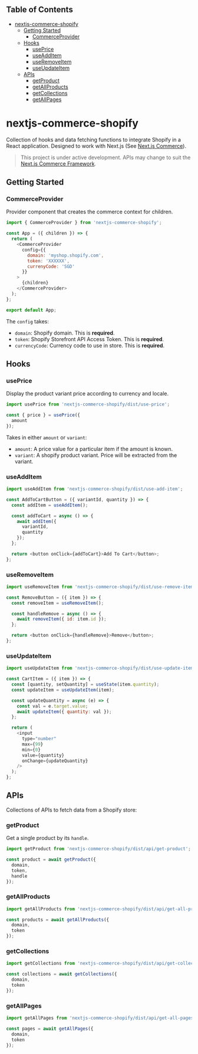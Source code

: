 ## Table of Contents

- [nextjs-commerce-shopify](#nextjs-commerce-shopify)
  - [Getting Started](#getting-started)
    - [CommerceProvider](#commerceprovider)
  - [Hooks](#hooks)
    - [usePrice](#useprice)
    - [useAddItem](#useadditem)
    - [useRemoveItem](#useremoveitem)
    - [useUpdateItem](#useupdateitem)
  - [APIs](#apis)
    - [getProduct](#getproduct)
    - [getAllProducts](#getallproducts)
    - [getCollections](#getcollections)
    - [getAllPages](#getallpages)

# nextjs-commerce-shopify

Collection of hooks and data fetching functions to integrate Shopify in a React application. Designed to work with Next.js (See [Next.js Commerce](https://demo.vercel.store/)).

> This project is under active development. APIs may change to suit the [Next.js Commerce Framework](https://github.com/vercel/commerce-framework).

## Getting Started

### CommerceProvider

Provider component that creates the commerce context for children.

```js
import { CommerceProvider } from 'nextjs-commerce-shopify';

const App = ({ children }) => {
  return (
    <CommerceProvider
      config={{
        domain: 'myshop.shopify.com',
        token: 'XXXXXX',
        currenyCode: 'SGD'
      }}
    >
      {children}
    </CommerceProvider>
  );
};

export default App;
```

The `config` takes:

- `domain`: Shopify domain. This is **required**.
- `token`: Shopify Storefront API Access Token. This is **required**.
- `currencyCode`: Currency code to use in store. This is **required**.

## Hooks

### usePrice

Display the product variant price according to currency and locale.

```js
import usePrice from 'nextjs-commerce-shopify/dist/use-price';

const { price } = usePrice({
  amount
});
```

Takes in either `amount` or `variant`:

- `amount`: A price value for a particular item if the amount is known.
- `variant`: A shopify product variant. Price will be extracted from the variant.

### useAddItem

```js
import useAddItem from 'nextjs-commerce-shopify/dist/use-add-item';

const AddToCartButton = ({ variantId, quantity }) => {
  const addItem = useAddItem();

  const addToCart = async () => {
    await addItem({
      variantId,
      quantity
    });
  };

  return <button onClick={addToCart}>Add To Cart</button>;
};
```

### useRemoveItem

```js
import useRemoveItem from 'nextjs-commerce-shopify/dist/use-remove-item';

const RemoveButton = ({ item }) => {
  const removeItem = useRemoveItem();

  const handleRemove = async () => {
    await removeItem({ id: item.id });
  };

  return <button onClick={handleRemove}>Remove</button>;
};
```

### useUpdateItem

```js
import useUpdateItem from 'nextjs-commerce-shopify/dist/use-update-item';

const CartItem = ({ item }) => {
  const [quantity, setQuantity] = useState(item.quantity);
  const updateItem = useUpdateItem(item);

  const updateQuantity = async (e) => {
    const val = e.target.value;
    await updateItem({ quantity: val });
  };

  return (
    <input
      type="number"
      max={99}
      min={0}
      value={quantity}
      onChange={updateQuantity}
    />
  );
};
```

## APIs

Collections of APIs to fetch data from a Shopify store:

### getProduct

Get a single product by its `handle`.

```js
import getProduct from 'nextjs-commerce-shopify/dist/api/get-product';

const product = await getProduct({
  domain,
  token,
  handle
});
```

### getAllProducts

```js
import getAllProducts from 'nextjs-commerce-shopify/dist/api/get-all-products';

const products = await getAllProducts({
  domain,
  token
});
```

### getCollections

```js
import getCollections from 'nextjs-commerce-shopify/dist/api/get-collections';

const collections = await getCollections({
  domain,
  token
});
```

### getAllPages

```js
import getAllPages from 'nextjs-commerce-shopify/dist/api/get-all-pages';

const pages = await getAllPages({
  domain,
  token
});
```
